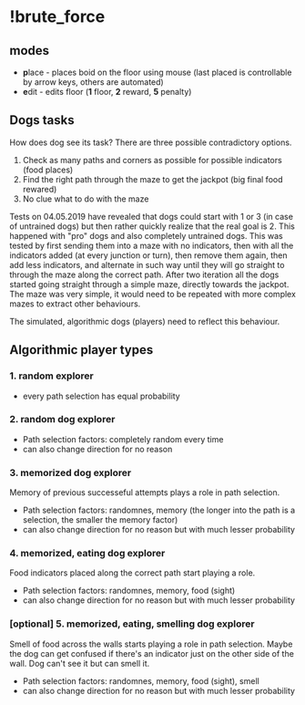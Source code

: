 # !brute_force

## modes
- **p**lace - places boid on the floor using mouse (last placed is controllable by arrow keys, others are automated)
- **e**dit - edits floor (**1** floor, **2** reward, **5** penalty)


## Dogs tasks

How does dog see its task? There are three possible contradictory options.

1. Check as many paths and corners as possible for possible indicators (food places)
2. Find the right path through the maze to get the jackpot (big final food rewared)
3. No clue what to do with the maze

Tests on 04.05.2019 have revealed that dogs could start with 1 or 3 (in case of untrained dogs) but then rather quickly realize that the real goal is 2. This happened with "pro" dogs and also completely untrained dogs. This was tested by first sending them into a maze with no indicators, then with all the indicators added (at every junction or turn), then remove them again, then add less indicators, and alternate in such way until they will go straight to through the maze along the correct path. After two iteration all the dogs started going straight through a simple maze, directly towards the jackpot. The maze was very simple, it would need to be repeated with more complex mazes to extract other behaviours.

The simulated, algorithmic dogs (players) need to reflect this behaviour.


## Algorithmic player types

### 1. random explorer 

- every path selection has equal probability 

### 2. random dog explorer

- Path selection factors: completely random every time
- can also change direction for no reason

### 3. memorized dog explorer

Memory of previous successeful attempts plays a role in path selection. 

- Path selection factors: randomnes, memory (the longer into the path is a selection, the smaller the memory factor)
- can also change direction for no reason but with much lesser probability 

### 4. memorized, eating dog explorer

Food indicators placed along the correct path start playing a role.

- Path selection factors: randomnes, memory, food (sight)
- can also change direction for no reason but with much lesser probability 

### [optional] 5. memorized, eating, smelling dog explorer

Smell of food across the walls starts playing a role in path selection. Maybe the dog can get confused if there's an indicator just on the other side of the wall. Dog can't see it but can smell it.

- Path selection factors: randomnes, memory, food (sight), smell
- can also change direction for no reason but with much lesser probability 






